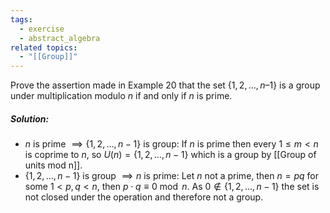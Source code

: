 ```yaml
---
tags:
  - exercise
  - abstract_algebra
related topics:
  - "[[Group]]"
---
```

Prove the assertion made in Example $20$ that the set $\{1, 2, \dots , n – 1\}$ is a group under multiplication modulo $n$ if and only if $n$ is prime.
##### Solution:
- $n$ is prime $\implies \{1,2,\dots,n-1\}$ is group:
	If $n$ is prime then every $1\leq m < n$ is coprime to $n$, so $U(n)=\{1,2,\dots,n-1\}$ which is a group by [[Group of units mod n]].
- $\{1,2,\dots,n-1\}$ is group $\implies n$ is prime:
	Let $n$ not a prime, then $n=pq$ for some $1<p,q<n$, then $p\cdot q \equiv 0\ \operatorname{mod}\ n$. As $0\notin \{1,2,\dots,n-1\}$ the set is not closed under the operation and therefore not a group.